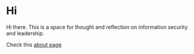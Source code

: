# Hi

Hi there. This is a space for thought and reflection on information security and leadership.

Check this [about page](https://github.com/felipecoe/felipecoe.github.io/blob/main/about.md)
